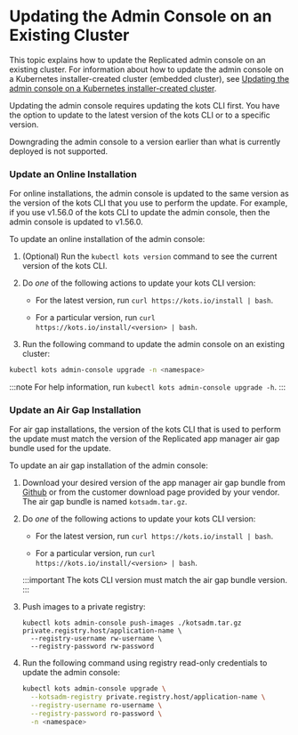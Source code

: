 # Updating the Admin Console on an Existing Cluster

This topic explains how to update the Replicated admin console on an existing cluster.
For information about how to update the admin console on a Kubernetes installer-created cluster (embedded cluster), see [Updating the admin console on a Kubernetes installer-created cluster](updating-embedded-cluster).

Updating the admin console requires updating the kots CLI first. You have the option to update to the latest version of the kots CLI or to a specific version.

Downgrading the admin console to a version earlier than what is currently deployed is not supported.

### Update an Online Installation

For online installations, the admin console is updated to the same version as the version of the kots CLI that you use to perform the update. For example, if you use v1.56.0 of the kots CLI to update the admin console, then the admin console is updated to v1.56.0.

To update an online installation of the admin console:

1. (Optional) Run the `kubectl kots version` command to see the current version of the kots CLI.

1. Do _one_ of the following actions to update your kots CLI version:

    - For the latest version, run `curl https://kots.io/install | bash`.

    - For a particular version, run `curl https://kots.io/install/<version> | bash`.

1. Run the following command to update the admin console on an existing cluster:

  ```bash
  kubectl kots admin-console upgrade -n <namespace>
  ```

  :::note
  For help information, run `kubectl kots admin-console upgrade -h`.
  :::

### Update an Air Gap Installation

For air gap installations, the version of the kots CLI that is used to perform the update must match the version of the Replicated app manager air gap bundle used for the update.

To update an air gap installation of the admin console:

1. Download your desired version of the app manager air gap bundle from [Github](https://github.com/replicatedhq/kots/releases) or from the customer download page provided by your vendor. The air gap bundle is named `kotsadm.tar.gz`.

1. Do _one_ of the following actions to update your kots CLI version:

    - For the latest version, run `curl https://kots.io/install | bash`.

    - For a particular version, run `curl https://kots.io/install/<version> | bash`.

    :::important
    The kots CLI version must match the air gap bundle version.
    :::

1. Push images to a private registry:

    ```shell
    kubectl kots admin-console push-images ./kotsadm.tar.gz private.registry.host/application-name \
      --registry-username rw-username \
      --registry-password rw-password
    ```

1. Run the following command using registry read-only credentials to update the admin console:

    ```bash
    kubectl kots admin-console upgrade \
      --kotsadm-registry private.registry.host/application-name \
      --registry-username ro-username \
      --registry-password ro-password \
      -n <namespace>
    ```
